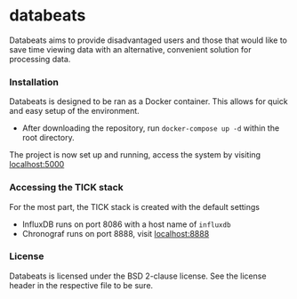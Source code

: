 # databeats
Databeats aims to provide disadvantaged users and those that would like to save time viewing data with an alternative, convenient solution for processing data.

### Installation
Databeats is designed to be ran as a Docker container. This allows for quick and easy setup of the environment.
- After downloading the repository, run `docker-compose up -d` within the root directory.

The project is now set up and running, access the system by visiting [localhost:5000](http://localhost:5000)

### Accessing the TICK stack
For the most part, the TICK stack is created with the default settings
- InfluxDB runs on port 8086 with a host name of `influxdb`
- Chronograf runs on port 8888, visit [localhost:8888](http://localhost:8888)

### License
Databeats is licensed under the BSD 2-clause license. See the license header in the respective file to be sure.

